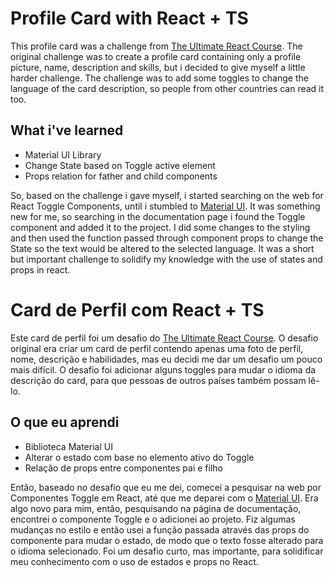 # Profile Card with React + TS
This profile card was a challenge from [The Ultimate React Course](https://www.udemy.com/course/the-ultimate-react-course).
The original challenge was to create a profile card containing only a profile picture, name, description and skills, but i decided to give myself a little harder challenge. The challenge was to add some toggles to change the language of the card description, so people from other countries can read it too.

## What i've learned
* Material UI Library
* Change State based on Toggle active element
* Props relation for father and child components

So, based on the challenge i gave myself, i started searching on the web for React Toggle Components, until i stumbled to [Material UI](https://mui.com/material-ui/getting-started/). It was something new for me, so searching in the documentation page i found the Toggle component and added it to the project. I did some changes to the styling and then used the function passed through component props to change the State so the text would be altered to the selected language. It was a short but important challenge to solidify my knowledge with the use of states and props in react. 

# Card de Perfil com React + TS
Este card de perfil foi um desafio do [The Ultimate React Course](https://www.udemy.com/course/the-ultimate-react-course).
O desafio original era criar um card de perfil contendo apenas uma foto de perfil, nome, descrição e habilidades, mas eu decidi me dar um desafio um pouco mais difícil. O desafio foi adicionar alguns toggles para mudar o idioma da descrição do card, para que pessoas de outros países também possam lê-lo.

## O que eu aprendi
* Biblioteca Material UI
* Alterar o estado com base no elemento ativo do Toggle
* Relação de props entre componentes pai e filho

Então, baseado no desafio que eu me dei, comecei a pesquisar na web por Componentes Toggle em React, até que me deparei com o [Material UI](https://mui.com/material-ui/getting-started/). Era algo novo para mim, então, pesquisando na página de documentação, encontrei o componente Toggle e o adicionei ao projeto. Fiz algumas mudanças no estilo e então usei a função passada através das props do componente para mudar o estado, de modo que o texto fosse alterado para o idioma selecionado. Foi um desafio curto, mas importante, para solidificar meu conhecimento com o uso de estados e props no React.
